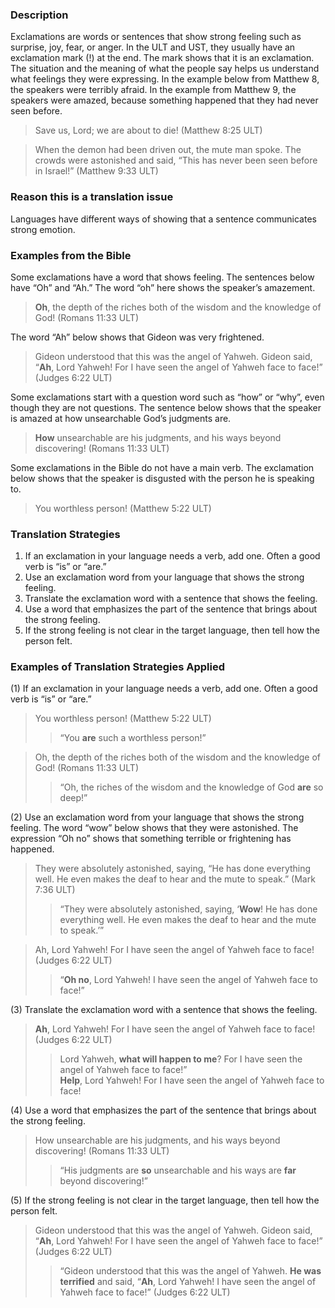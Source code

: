 
### Description

Exclamations are words or sentences that show strong feeling such as surprise, joy, fear, or anger. In the ULT and UST, they usually have an exclamation mark (!) at the end. The mark shows that it is an exclamation. The situation and the meaning of what the people say helps us understand what feelings they were expressing. In the example below from Matthew 8, the speakers were terribly afraid. In the example from Matthew 9, the speakers were amazed, because something happened that they had never seen before.

> Save us, Lord; we are about to die! (Matthew 8:25 ULT)


> When the demon had been driven out, the mute man spoke. The crowds were astonished and said, “This has never been seen before in Israel!”  (Matthew 9:33 ULT)

### Reason this is a translation issue

Languages have different ways of showing that a sentence communicates strong emotion.

### Examples from the Bible

Some exclamations have a word that shows feeling. The sentences below have “Oh” and “Ah.” The word “oh” here shows the speaker’s amazement.

> **Oh**, the depth of the riches both of the wisdom and the knowledge of God! (Romans 11:33 ULT)

The word “Ah” below shows that Gideon was very frightened.
> Gideon understood that this was the angel of Yahweh. Gideon said, “**Ah**, Lord Yahweh! For I have seen the angel of Yahweh face to face!” (Judges 6:22 ULT)

Some exclamations start with a question word such as “how” or “why”, even though they are not questions. The sentence below shows that the speaker is amazed at how unsearchable God’s judgments are.

> **How** unsearchable are his judgments, and his ways beyond discovering! (Romans 11:33 ULT)

Some exclamations in the Bible do not have a main verb. The exclamation below shows that the speaker is disgusted with the person he is speaking to.

> You worthless person! (Matthew 5:22 ULT)

### Translation Strategies

1. If an exclamation in your language needs a verb, add one. Often a good verb is “is” or “are.”
1. Use an exclamation word from your language that shows the strong feeling.
1. Translate the exclamation word with a sentence that shows the feeling.
1. Use a word that emphasizes the part of the sentence that brings about the strong feeling.
1. If the strong feeling is not clear in the target language, then tell how the person felt.

### Examples of Translation Strategies Applied

(1) If an exclamation in your language needs a verb, add one. Often a good verb is “is” or “are.”

> You worthless person! (Matthew 5:22 ULT)  
>> “You **are** such a worthless person!”
  
> Oh, the depth of the riches both of the wisdom and the knowledge of God! (Romans 11:33 ULT)  
>> “Oh, the riches of the wisdom and the knowledge of God **are** so deep!”

(2) Use an exclamation word from your language that shows the strong feeling. The word “wow” below shows that they were astonished. The expression “Oh no” shows that something terrible or frightening has happened.

> They were absolutely astonished, saying, “He has done everything well. He even makes the deaf to hear and the mute to speak.” (Mark 7:36 ULT)  
>> “They were absolutely astonished, saying, ‘**Wow**! He has done everything well. He even makes the deaf to hear and the mute to speak.’”
  
> Ah, Lord Yahweh! For I have seen the angel of Yahweh face to face! (Judges 6:22 ULT)  
>> “**Oh no**, Lord Yahweh! I have seen the angel of Yahweh face to face!”

(3) Translate the exclamation word with a sentence that shows the feeling.

> **Ah**, Lord Yahweh! For I have seen the angel of Yahweh face to face! (Judges 6:22 ULT)  
>> Lord Yahweh, **what will happen to me**? For I have seen the angel of Yahweh face to face!”  
>> **Help**, Lord Yahweh! For I have seen the angel of Yahweh face to face!

(4) Use a word that emphasizes the part of the sentence that brings about the strong feeling.

> How unsearchable are his judgments, and his ways beyond discovering! (Romans 11:33 ULT)  
>> “His judgments are **so** unsearchable and his ways are **far** beyond discovering!”

(5) If the strong feeling is not clear in the target language, then tell how the person felt.

> Gideon understood that this was the angel of Yahweh. Gideon said, “**Ah**, Lord Yahweh! For I have seen the angel of Yahweh face to face!” (Judges 6:22 ULT)  
>> “Gideon understood that this was the angel of Yahweh. **He was terrified** and said, “**Ah**, Lord Yahweh! I have seen the angel of Yahweh face to face!” (Judges 6:22 ULT)


